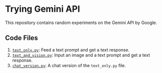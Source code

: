 # Trying Gemini API

This repository contains random experiments on the Gemini API by Google.

## Code Files

1. [`text_only.py`](./text_only.py): Feed a text prompt and get a text response.
2. [`text_and_vision.py`](./text_and_vision.py): Input an image and a text prompt and get a text response.
3. [`chat_version.py`](./chat_version.py): A chat version of the `text_only.py` file.
